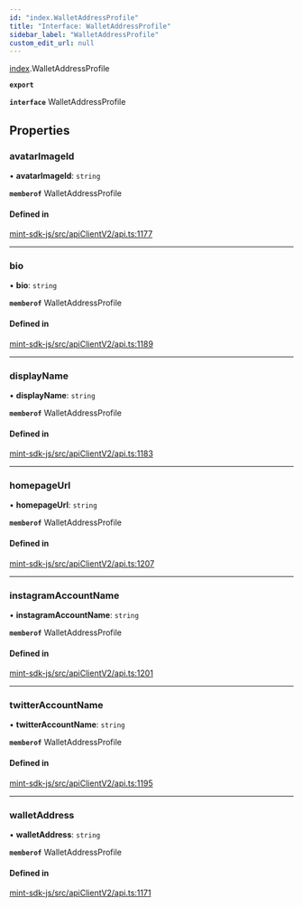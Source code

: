 ```yaml
---
id: "index.WalletAddressProfile"
title: "Interface: WalletAddressProfile"
sidebar_label: "WalletAddressProfile"
custom_edit_url: null
---
```


[index](../modules/).WalletAddressProfile

**`export`**

**`interface`** WalletAddressProfile

## Properties

### avatarImageId

• **avatarImageId**: `string`

**`memberof`** WalletAddressProfile

#### Defined in

[mint-sdk-js/src/apiClientV2/api.ts:1177](https://github.com/KyuzanInc/mint-sdk-js/blob/d2ac52e/src/apiClientV2/api.ts#L1177)

___

### bio

• **bio**: `string`

**`memberof`** WalletAddressProfile

#### Defined in

[mint-sdk-js/src/apiClientV2/api.ts:1189](https://github.com/KyuzanInc/mint-sdk-js/blob/d2ac52e/src/apiClientV2/api.ts#L1189)

___

### displayName

• **displayName**: `string`

**`memberof`** WalletAddressProfile

#### Defined in

[mint-sdk-js/src/apiClientV2/api.ts:1183](https://github.com/KyuzanInc/mint-sdk-js/blob/d2ac52e/src/apiClientV2/api.ts#L1183)

___

### homepageUrl

• **homepageUrl**: `string`

**`memberof`** WalletAddressProfile

#### Defined in

[mint-sdk-js/src/apiClientV2/api.ts:1207](https://github.com/KyuzanInc/mint-sdk-js/blob/d2ac52e/src/apiClientV2/api.ts#L1207)

___

### instagramAccountName

• **instagramAccountName**: `string`

**`memberof`** WalletAddressProfile

#### Defined in

[mint-sdk-js/src/apiClientV2/api.ts:1201](https://github.com/KyuzanInc/mint-sdk-js/blob/d2ac52e/src/apiClientV2/api.ts#L1201)

___

### twitterAccountName

• **twitterAccountName**: `string`

**`memberof`** WalletAddressProfile

#### Defined in

[mint-sdk-js/src/apiClientV2/api.ts:1195](https://github.com/KyuzanInc/mint-sdk-js/blob/d2ac52e/src/apiClientV2/api.ts#L1195)

___

### walletAddress

• **walletAddress**: `string`

**`memberof`** WalletAddressProfile

#### Defined in

[mint-sdk-js/src/apiClientV2/api.ts:1171](https://github.com/KyuzanInc/mint-sdk-js/blob/d2ac52e/src/apiClientV2/api.ts#L1171)
